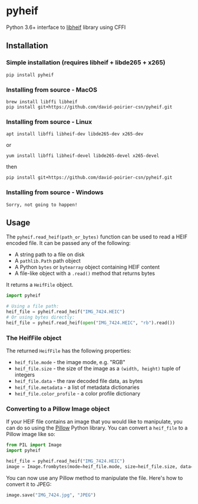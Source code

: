 # pyheif
Python 3.6+ interface to [libheif](https://github.com/strukturag/libheif) library using CFFI

## Installation

### Simple installation (requires libheif + libde265 + x265)
```pip install pyheif```

### Installing from source - MacOS
```
brew install libffi libheif
pip install git+https://github.com/david-poirier-csn/pyheif.git
```

### Installing from source - Linux
```
apt install libffi libheif-dev libde265-dev x265-dev
```
or
```
yum install libffi libheif-devel libde265-devel x265-devel
```
then
```
pip install git+https://github.com/david-poirier-csn/pyheif.git
```

### Installing from source - Windows
```
Sorry, not going to happen!
```

## Usage

The `pyheif.read_heif(path_or_bytes)` function can be used to read a HEIF encoded file. It can be passed any of the following:

* A string path to a file on disk
* A `pathlib.Path` path object
* A Python `bytes` or `bytearray` object containing HEIF content
* A file-like object with a `.read()` method that returns bytes

It returns a `HeifFile` object.

```python
import pyheif

# Using a file path:
heif_file = pyheif.read_heif("IMG_7424.HEIC")
# Or using bytes directly:
heif_file = pyheif.read_heif(open("IMG_7424.HEIC", "rb").read())
```

### The HeifFile object

The returned `HeifFile` has the following properties:

* `heif_file.mode` - the image mode, e.g. "RGB"
* `heif_file.size` - the size of the image as a `(width, height)` tuple of integers
* `heif_file.data` - the raw decoded file data, as bytes
* `heif_file.metadata` - a list of metadata dictionaries
* `heif_file.color_profile` - a color profile dictionary

### Converting to a Pillow Image object

If your HEIF file contains an image that you would like to manipulate, you can do so using the [Pillow](https://pillow.readthedocs.io/) Python library. You can convert a `heif_file` to a Pillow image like so:

```python
from PIL import Image
import pyheif

heif_file = pyheif.read_heif("IMG_7424.HEIC")
image = Image.frombytes(mode=heif_file.mode, size=heif_file.size, data=heif_file.data)
```

You can now use any Pillow method to manipulate the file. Here's how to convert it to JPEG:

```python
image.save("IMG_7424.jpg", "JPEG")
```

